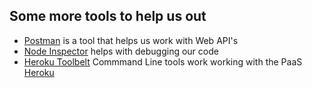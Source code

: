 ##  Some more tools to help us out

* [Postman](https://chrome.google.com/webstore/detail/postman/fhbjgbiflinjbdggehcddcbncdddomop?hl=en) is a tool that helps
us work with Web API's
* [Node Inspector](https://github.com/node-inspector/node-inspector) helps with debugging our code
* [Heroku Toolbelt](https://toolbelt.heroku.com/) Commmand Line tools work working with the PaaS
  [Heroku](https://www.heroku.com/)
